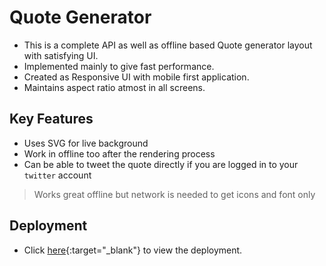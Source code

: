 # Quote Generator

- This is a complete API as well as offline based Quote generator layout with satisfying UI.
- Implemented mainly to give fast performance.
- Created as Responsive UI with mobile first application.
- Maintains aspect ratio atmost in all screens.

## Key Features

- Uses SVG for live background
- Work in offline too after the rendering process
- Can be able to tweet the quote directly if you are logged in to your `twitter` account

> Works great offline but network is needed to get icons and font only

## Deployment

- Click [here](https://nandhakumarsj.github.io/quote-generator "Quote Generator"){:target="_blank"} to view the deployment.
